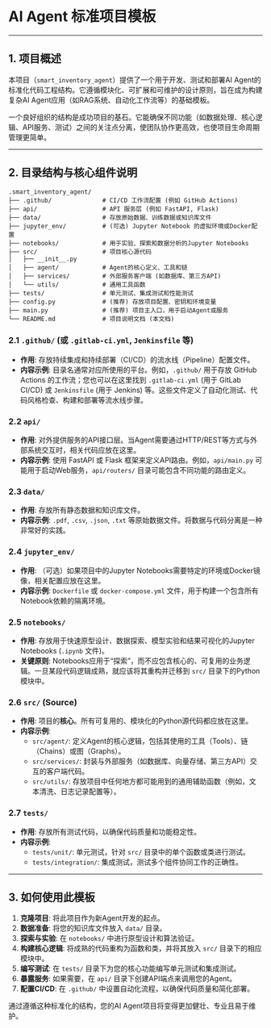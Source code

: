 # AI Agent 标准项目模板

---

## 1. 项目概述

本项目（`smart_inventory_agent`）提供了一个用于开发、测试和部署AI Agent的标准化代码工程结构。它遵循模块化、可扩展和可维护的设计原则，旨在成为构建复杂AI Agent应用（如RAG系统、自动化工作流等）的基础模板。

一个良好组织的结构是成功项目的基石。它能确保不同功能（如数据处理、核心逻辑、API服务、测试）之间的关注点分离，使团队协作更高效，也使项目生命周期管理更简单。

---

## 2. 目录结构与核心组件说明

```
.smart_inventory_agent/
├── .github/              # CI/CD 工作流配置 (例如 GitHub Actions)
├── api/                  # API 服务层 (例如 FastAPI, Flask)
├── data/                 # 存放原始数据、训练数据或知识库文件
├── jupyter_env/          # (可选) Jupyter Notebook 的虚拟环境或Docker配置
├── notebooks/            # 用于实验、探索和数据分析的Jupyter Notebooks
├── src/                  # 项目核心源代码
│   ├── __init__.py
│   ├── agent/            # Agent的核心定义、工具和链
│   ├── services/         # 外部服务客户端 (如数据库、第三方API)
│   └── utils/            # 通用工具函数
├── tests/                # 单元测试、集成测试和性能测试
├── config.py             # (推荐) 存放项目配置、密钥和环境变量
├── main.py               # (推荐) 项目主入口，用于启动Agent或服务
└── README.md             # 项目说明文档 (本文档)
```

### 2.1 `.github/` (或 `.gitlab-ci.yml`, `Jenkinsfile` 等)

*   **作用**: 存放持续集成和持续部署（CI/CD）的流水线（Pipeline）配置文件。
*   **内容示例**: 目录名通常对应所使用的平台。例如，`.github/` 用于存放 GitHub Actions 的工作流；您也可以在这里找到 `.gitlab-ci.yml` (用于 GitLab CI/CD) 或 `Jenkinsfile` (用于 Jenkins) 等。这些文件定义了自动化测试、代码风格检查、构建和部署等流水线步骤。

### 2.2 `api/`

*   **作用**: 对外提供服务的API接口层。当Agent需要通过HTTP/REST等方式与外部系统交互时，相关代码应放在这里。
*   **内容示例**: 使用 FastAPI 或 Flask 框架来定义API路由。例如，`api/main.py` 可能用于启动Web服务，`api/routers/` 目录可能包含不同功能的路由定义。

### 2.3 `data/`

*   **作用**: 存放所有静态数据和知识库文件。
*   **内容示例**: `.pdf`, `.csv`, `.json`, `.txt` 等原始数据文件。将数据与代码分离是一种非常好的实践。

### 2.4 `jupyter_env/`

*   **作用**: （可选）如果项目中的Jupyter Notebooks需要特定的环境或Docker镜像，相关配置应放在这里。
*   **内容示例**: `Dockerfile` 或 `docker-compose.yml` 文件，用于构建一个包含所有Notebook依赖的隔离环境。

### 2.5 `notebooks/`

*   **作用**: 存放用于快速原型设计、数据探索、模型实验和结果可视化的Jupyter Notebooks (`.ipynb` 文件)。
*   **关键原则**: Notebooks应用于“探索”，而不应包含核心的、可复用的业务逻辑。一旦某段代码逻辑成熟，就应该将其重构并迁移到 `src/` 目录下的Python模块中。

### 2.6 `src/` (Source)

*   **作用**: 项目的**核心**。所有可复用的、模块化的Python源代码都应放在这里。
*   **内容示例**:
    *   `src/agent/`: 定义Agent的核心逻辑，包括其使用的工具（Tools）、链（Chains）或图（Graphs）。
    *   `src/services/`: 封装与外部服务（如数据库、向量存储、第三方API）交互的客户端代码。
    *   `src/utils/`: 存放项目中任何地方都可能用到的通用辅助函数（例如，文本清洗、日志记录配置等）。

### 2.7 `tests/`

*   **作用**: 存放所有测试代码，以确保代码质量和功能稳定性。
*   **内容示例**:
    *   `tests/unit/`: 单元测试，针对 `src/` 目录中的单个函数或类进行测试。
    *   `tests/integration/`: 集成测试，测试多个组件协同工作的正确性。

---

## 3. 如何使用此模板

1.  **克隆项目**: 将此项目作为新Agent开发的起点。
2.  **数据准备**: 将您的知识库文件放入 `data/` 目录。
3.  **探索与实验**: 在 `notebooks/` 中进行原型设计和算法验证。
4.  **构建核心逻辑**: 将成熟的代码重构为函数和类，并将其放入 `src/` 目录下的相应模块中。
5.  **编写测试**: 在 `tests/` 目录下为您的核心功能编写单元测试和集成测试。
6.  **暴露服务**: 如果需要，在 `api/` 目录下创建API端点来调用您的Agent。
7.  **配置CI/CD**: 在 `.github/` 中设置自动化流程，以确保代码质量和简化部署。

通过遵循这种标准化的结构，您的AI Agent项目将变得更加健壮、专业且易于维护。